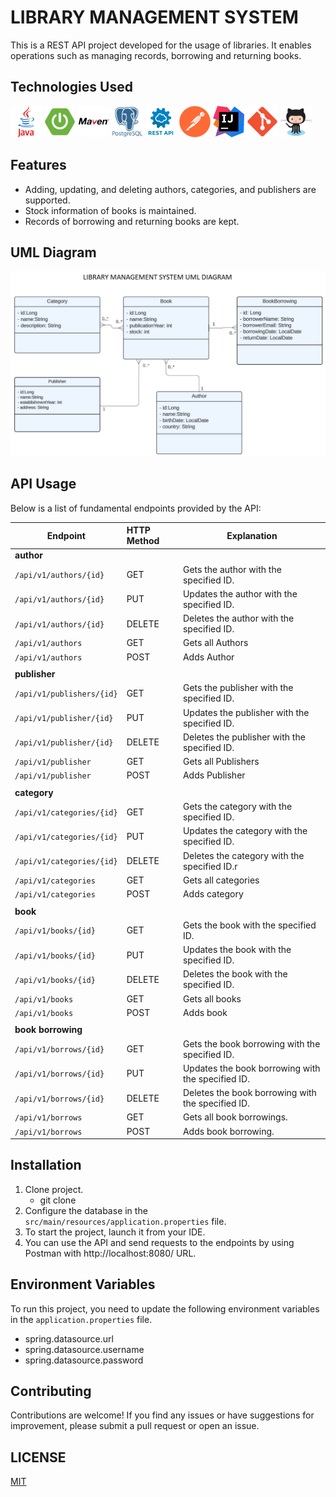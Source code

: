# LIBRARY MANAGEMENT SYSTEM

This is a REST API project developed for the usage of libraries.
It enables operations such as managing records, borrowing and returning books.

## Technologies Used

<code><img width="50" src="src/main/resources/images/java.png" alt="Java" title="Java"/></code>
<code><img width="50" src="src/main/resources/images/spring.png" alt="Spring Boot" title="Spring Boot"/></code>
<code><img width="50" src="src/main/resources/images/maven.png" alt="Maven" title="Maven"/></code>
<code><img width="50" src="src/main/resources/images/postgresql.png" alt="PostgreSQL" title="PostgreSQL"/></code>
<code><img width="50" src="src/main/resources/images/rest.png" alt="REST" title="REST"/></code>
<code><img width="50" src="src/main/resources/images/postman.png" alt="Postman" title="Postman"/></code>
<code><img width="50" src="src/main/resources/images/intellij.png" alt="Intellij" title="Intellij"/></code>
<code><img width="50" src="src/main/resources/images/git.png" alt="Git" title="Git"/></code>
<code><img width="50" src="src/main/resources/images/github.png" alt="Github" title="Github"/></code>

## Features

- Adding, updating, and deleting authors, categories, and publishers are supported.
- Stock information of books is maintained.
- Records of borrowing and returning books are kept.

## UML Diagram

<img src="src/main/resources/images/uml.png" alt="Diagram" width="" />

## API Usage

Below is a list of fundamental endpoints provided by the API:


| Endpoint                   | HTTP Method | Explanation                                       |
|----------------------------|:------------|---------------------------------------------------|
| **author**                 |             |                                                   |
| `/api/v1/authors/{id}`     | GET         | Gets the author with the specified ID.            |
| `/api/v1/authors/{id}`     | PUT         | Updates the author with the specified ID.         |
| `/api/v1/authors/{id}`     | DELETE      | Deletes the author with the specified ID.         |
| `/api/v1/authors`          | GET         | Gets all Authors                                  |
| `/api/v1/authors`          | POST        | Adds Author                                       |
|                            |             |                                                   |
| **publisher**              |             |                                                   |
| `/api/v1/publishers/{id}`  | GET         | Gets the publisher with the specified ID.         |
| `/api/v1/publisher/{id}`   | PUT         | Updates the publisher with the specified ID.      |
| `/api/v1/publisher/{id}`   | DELETE      | Deletes the publisher with the specified ID.      |
| `/api/v1/publisher`        | GET         | Gets all Publishers                               |
| `/api/v1/publisher`        | POST        | Adds Publisher                                    |
|                            |             |                                                   |
| **category**               |             |                                                   |
| `/api/v1/categories/{id}`  | GET         | Gets the category with the specified ID.          |
| `/api/v1/categories/{id}`  | PUT         | Updates the category with the specified ID.       |
| `/api/v1/categories/{id}`  | DELETE      | Deletes the category with the specified ID.r      |
| `/api/v1/categories`       | GET         | Gets all categories                               |
| `/api/v1/categories`       | POST        | Adds category                                     |
|                            |             |                                                   |
| **book**                   |             |                                                   |
| `/api/v1/books/{id}`       | GET         | Gets the book with the specified ID.              |
| `/api/v1/books/{id}`       | PUT         | Updates the book with the specified ID.           |
| `/api/v1/books/{id}`       | DELETE      | Deletes the book with the specified ID.           |
| `/api/v1/books`            | GET         | Gets all books                                    |
| `/api/v1/books`            | POST        | Adds book                                         |
|                            |             |                                                   |
| **book borrowing**         |             |                                                   |
| `/api/v1/borrows/{id}`     | GET         | Gets the book borrowing with the specified ID.    |
| `/api/v1/borrows/{id}`     | PUT         | Updates the book borrowing with the specified ID. |
| `/api/v1/borrows/{id}`     | DELETE      | Deletes the book borrowing with the specified ID. |
| `/api/v1/borrows`          | GET         | Gets all book borrowings.                         |
| `/api/v1/borrows`          | POST        | Adds book borrowing.                              |


## Installation

1. Clone project. 
   - git clone
2. Configure the database in the `src/main/resources/application.properties` file.
3. To start the project, launch it from your IDE.
4. You can use the API and send requests to the endpoints by using Postman with http://localhost:8080/ URL.

## Environment Variables

To run this project, you need to update the following environment variables in the `application.properties` file.

- spring.datasource.url  
- spring.datasource.username  
- spring.datasource.password

## Contributing

Contributions are welcome! If you find any issues or have suggestions for improvement, please submit a pull request or open an issue.

## LICENSE

[MIT](https://choosealicense.com/licenses/mit/)